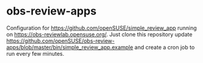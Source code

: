 # obs-review-apps

Configuration for https://github.com/openSUSE/simple_review_app running on https://obs-reviewlab.opensuse.org/. Just clone this repository
update https://github.com/openSUSE/obs-review-apps/blob/master/bin/simple_review_app.example and create a cron job to run every few
minutes.
